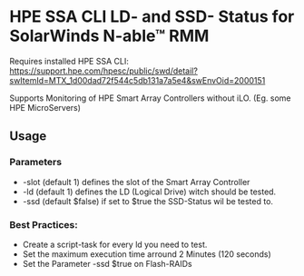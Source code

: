 # HPE SSA CLI LD- and SSD- Status for SolarWinds N-able™ RMM
Requires installed HPE SSA CLI: https://support.hpe.com/hpesc/public/swd/detail?swItemId=MTX_1d00dad72f544c5db131a7a5e4&swEnvOid=2000151

Supports Monitoring of HPE Smart Array Controllers without iLO. (Eg. some HPE MicroServers)

## Usage
### Parameters
* -slot (default 1) defines the slot of the Smart Array Controller
* -ld (default 1) defines the LD (Logical Drive) witch should be tested.
* -ssd (default $false) if set to $true the SSD-Status wil be tested to.

### Best Practices:
* Create a script-task for every ld you need to test.
* Set the maximum execution time arround 2 Minutes (120 seconds)
* Set the Parameter -ssd $true on Flash-RAIDs
